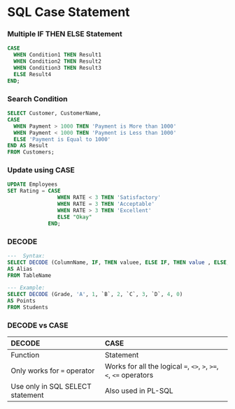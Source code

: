 # SQL Case Statement

### Multiple IF THEN ELSE Statement

```SQL
CASE
  WHEN Condition1 THEN Result1
  WHEN Condition2 THEN Result2
  WHEN Condition3 THEN Result3
  ELSE Result4
END;
```

### Search Condition
```SQL
SELECT Customer, CustomerName,
CASE
  WHEN Payment > 1000 THEN 'Payment is More than 1000'
  WHEN Payment < 1000 THEN 'Payment is Less than 1000'
  ELSE 'Payment is Equal to 1000'
END AS Result
FROM Customers;
```

### Update using CASE
```SQL
UPDATE Employees 
SET Rating = CASE
                WHEN RATE < 3 THEN 'Satisfactory'
                WHEN RATE = 3 THEN 'Acceptable'
                WHEN RATE > 3 THEN 'Excellent'
                ELSE "Okay"
             END;  
```

### DECODE

```sql
---  Syntax:
SELECT DECODE (ColumnName, IF, THEN valuee, ELSE IF, THEN value , ELSE, Value)
AS Alias
FROM TableName

--- Example:
SELECT DECODE (Grade, 'A', 1, `B`, 2, `C`, 3, `D`, 4, 0)
AS Points
FROM Students
```

### DECODE vs CASE

DECODE | CASE
:--- | :---
Function | Statement
Only works for `=` operator | Works for all the logical `=`, `<>`, `>`, `>=`, `<`, `<=` operators
Use only in SQL SELECT statement | Also used in PL-SQL
